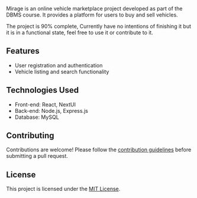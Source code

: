 Mirage is an online vehicle marketplace project developed as part of the DBMS course. It provides a platform for users to buy and sell vehicles.

The project is 90% complete, Currently have no intentions of finishing it but it is in a functional state, feel free to use it or contribute to it.

## Features
- User registration and authentication
- Vehicle listing and search functionality

## Technologies Used
- Front-end: React, NextUI
- Back-end: Node.js, Express.js
- Database: MySQL

## Contributing
Contributions are welcome! Please follow the [contribution guidelines](CONTRIBUTING.md) before submitting a pull request.

## License
This project is licensed under the [MIT License](LICENSE).